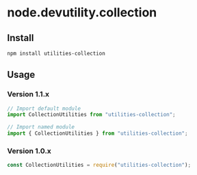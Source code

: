 # node.devutility.collection

## Install

``` bash
npm install utilities-collection
```

## Usage

### Version 1.1.x

``` javascript
// Import default module
import CollectionUtilities from "utilities-collection";

// Import named module
import { CollectionUtilities } from "utilities-collection";
```

### Version 1.0.x

``` javascript
const CollectionUtilities = require("utilities-collection");
```
